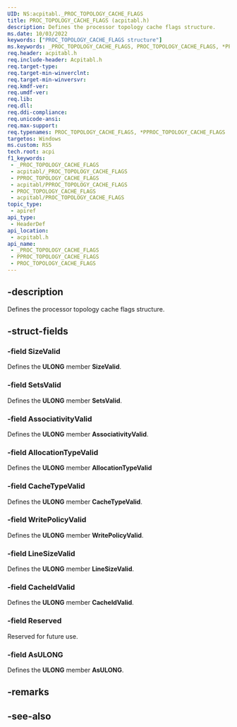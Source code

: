 ```yaml
---
UID: NS:acpitabl._PROC_TOPOLOGY_CACHE_FLAGS
title: PROC_TOPOLOGY_CACHE_FLAGS (acpitabl.h)
description: Defines the processor topology cache flags structure.
ms.date: 10/03/2022
keywords: ["PROC_TOPOLOGY_CACHE_FLAGS structure"]
ms.keywords: _PROC_TOPOLOGY_CACHE_FLAGS, PROC_TOPOLOGY_CACHE_FLAGS, *PPROC_TOPOLOGY_CACHE_FLAGS,
req.header: acpitabl.h
req.include-header: Acpitabl.h
req.target-type: 
req.target-min-winverclnt: 
req.target-min-winversvr: 
req.kmdf-ver: 
req.umdf-ver: 
req.lib: 
req.dll: 
req.ddi-compliance: 
req.unicode-ansi: 
req.max-support: 
req.typenames: PROC_TOPOLOGY_CACHE_FLAGS, *PPROC_TOPOLOGY_CACHE_FLAGS
targetos: Windows
ms.custom: RS5
tech.root: acpi
f1_keywords:
 - _PROC_TOPOLOGY_CACHE_FLAGS
 - acpitabl/_PROC_TOPOLOGY_CACHE_FLAGS
 - PPROC_TOPOLOGY_CACHE_FLAGS
 - acpitabl/PPROC_TOPOLOGY_CACHE_FLAGS
 - PROC_TOPOLOGY_CACHE_FLAGS
 - acpitabl/PROC_TOPOLOGY_CACHE_FLAGS
topic_type:
 - apiref
api_type:
 - HeaderDef
api_location:
 - acpitabl.h
api_name:
 - _PROC_TOPOLOGY_CACHE_FLAGS
 - PPROC_TOPOLOGY_CACHE_FLAGS
 - PROC_TOPOLOGY_CACHE_FLAGS
---
```


## -description

Defines the processor topology cache flags structure.

## -struct-fields

### -field SizeValid

Defines the **ULONG** member **SizeValid**.

### -field SetsValid

Defines the **ULONG** member **SetsValid**.

### -field AssociativityValid

Defines the **ULONG** member **AssociativityValid**.

### -field AllocationTypeValid

Defines the **ULONG** member **AllocationTypeValid**

### -field CacheTypeValid

Defines the **ULONG** member **CacheTypeValid**.

### -field WritePolicyValid

Defines the **ULONG** member **WritePolicyValid**.

### -field LineSizeValid

Defines the **ULONG** member **LineSizeValid**.

### -field CacheIdValid

Defines the **ULONG** member **CacheIdValid**.

### -field Reserved

Reserved for future use.

### -field AsULONG

Defines the **ULONG** member **AsULONG**.

## -remarks

## -see-also
